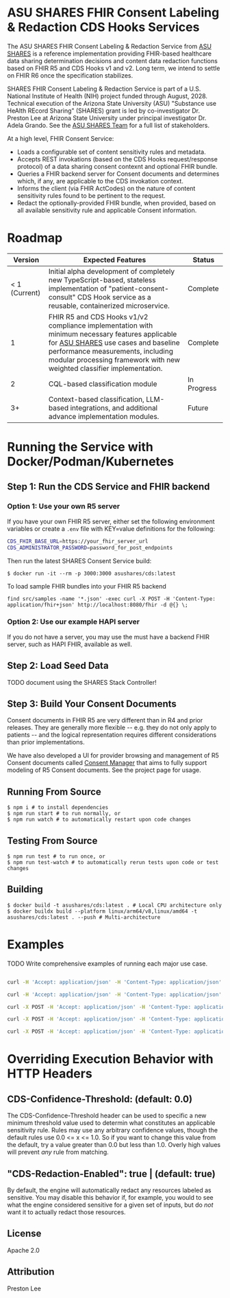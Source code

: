# ASU SHARES FHIR Consent Labeling & Redaction CDS Hooks Services

The ASU SHARES FHIR Consent Labeling & Redaction Service from [ASU SHARES](https://www.asushares.com) is a reference implementation providing FHIR-based healthcare data sharing determination decisions and content data redaction functions based on FHIR R5 and CDS Hooks v1 and v2. Long term, we intend to settle on FHIR R6 once the specification stabilizes.

SHARES FHIR Consent Labeling & Redaction Service is part of a U.S. National Institute of Health (NIH) project funded through August, 2028. Technical execution of the Arizona State University (ASU) "Substance use HeAlth REcord Sharing" (SHARES) grant is led by co-investigator Dr. Preston Lee at Arizona State University under principal investigator Dr. Adela Grando. See the [ASU SHARES Team](https://www.asushares.com/team) for a full list of stakeholders.

At a high level, FHIR Consent Service:

 - Loads a configurable set of content sensitivity rules and metadata. 
 - Accepts REST invokations (based on the CDS Hooks request/response protocol) of a data sharing consent contexnt and optional FHIR bundle.
 - Queries a FHIR backend server for Consent documents and determines which, if any, are applicable to the CDS invokation context.
 - Informs the client (via FHIR ActCodes) on the nature of content sensitivity rules found to be pertinent to the request.
 - Redact the optionally-provided FHIR bundle, when provided, based on all available sensitivity rule and applicable Consent information.

# Roadmap

| Version   | Expected Features                     | Status    |
| ----      | ----                                  | ----      |
| < 1 (Current)       | Initial alpha development of completely new TypeScript-based, stateless implementation of "patient-consent-consult" CDS Hook service as a reusable, containerized microservice. | Complete |
| 1          | FHIR R5 and CDS Hooks v1/v2 compliance implementation with minimum necessary features applicable for [ASU SHARES](https://www.asushares.com) use cases and baseline performance measurements, including modular processing framework with new weighted classifier implementation. | Complete |
| 2          | CQL-based classification module | In Progress |
| 3+        | Context-based classification, LLM-based integrations, and additional advance implementation modules. | Future |

# Running the Service with Docker/Podman/Kubernetes

## Step 1: Run the CDS Service and FHIR backend

### Option 1: Use your own R5 server
If you have your own FHIR R5 server, either set the following environment variables or create a `.env` file with KEY=value definitions for the following:

```bash
CDS_FHIR_BASE_URL=https://your_fhir_server_url
CDS_ADMINISTRATOR_PASSWORD=password_for_post_endpoints
```

Then run the latest SHARES Consent Service build:

```shell
$ docker run -it --rm -p 3000:3000 asushares/cds:latest
```

To load sample FHIR bundles into your FHIR R5 backend
```shell
find src/samples -name '*.json' -exec curl -X POST -H 'Content-Type: application/fhir+json' http://localhost:8080/fhir -d @{} \;
```
### Option 2: Use our example HAPI server

If you do not have a server, you may use the  must have a backend FHIR server, such as HAPI FHIR, available as well.  

## Step 2: Load Seed Data

TODO document using the SHARES Stack Controller!

## Step 3: Build Your Consent Documents

Consent documents in FHIR R5 are very different than in R4 and prior releases. They are generally more flexible -- e.g. they do not only apply to patients -- and the logical representation requires different considerations than prior implementations.

We have also developed a UI for provider browsing and management of R5 Consent documents called [Consent Manager](https://github.com/asushares/consent-manager) that aims to fully support modeling of R5 Consent documents. See the project page for usage.

## Running From Source

```shell
$ npm i # to install dependencies
$ npm run start # to run normally, or
$ npm run watch # to automatically restart upon code changes
```

## Testing From Source

```shell
$ npm run test # to run once, or
$ npm run test-watch # to automatically rerun tests upon code or test changes
```


## Building

```shell
$ docker build -t asushares/cds:latest . # Local CPU architecture only
$ docker buildx build --platform linux/arm64/v8,linux/amd64 -t asushares/cds:latest . --push # Multi-architecture
```

# Examples

TODO Write comprehensive examples of running each major use case.
```bash

curl -H 'Accept: application/json' -H 'Content-Type: application/json' http://localhost:3000

curl -H 'Accept: application/json' -H 'Content-Type: application/json' http://localhost:3000/cds-services

curl -X POST -H 'Accept: application/json' -H 'Content-Type: application/json' -d "@`pwd`/test/example-request-permit.json" http://localhost:3000/cds-services/patient-consent-consult

curl -X POST -H 'Accept: application/json' -H 'Content-Type: application/json' -d "@`pwd`/test/example-request-no-consent-found.json" http://localhost:3000/cds-services/patient-consent-consult

curl -X POST -H 'Accept: application/json' -H 'Content-Type: application/json' -d "@`pwd`/test/example-request-deny.json" http://localhost:3000/cds-services/patient-consent-consult
```

# Overriding Execution Behavior with HTTP Headers

## CDS-Confidence-Threshold: <number> (default: 0.0)

The CDS-Confidence-Threshold header can be used to specific a new minimum threshold value used to determin what constitutes an applicable sensitivity rule. Rules may use any arbitrary confidence values, though the default rules use 0.0 <= x <= 1.0. So if you want to change this value from the default, try a value greater than 0.0 but less than 1.0. Overly high values will prevent _any_ rule from matching.

## "CDS-Redaction-Enabled": true | <any> (default: true)

By default, the engine will automatically redact any resources labeled as sensitive. You may disable this behavior if, for example, you would to see what the engine considered sensitive for a given set of inputs, but do _not_ want it to actually redact those resources.

## License

Apache 2.0

## Attribution

Preston Lee
